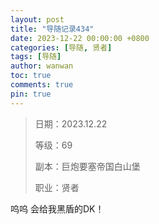 ```yaml
---
layout: post
title: "导随记录434"
date: 2023-12-22 00:00:00 +0800
categories: [导随, 贤者]
tags: [导随]
author: wanwan
toc: true
comments: true
pin: true
---
```

> 日期：2023.12.22
>
> 等级：69
>
> 副本：巨炮要塞帝国白山堡
>
> 职业：贤者

呜呜 会给我黑盾的DK！